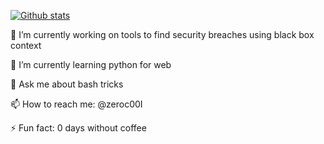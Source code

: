 
[![Github stats](https://github-readme-stats.vercel.app/api?username=bminossi&show_icons=true&theme=radical)](https://github.com/anuraghazra/github-readme-stats)

🔭 I’m currently working on tools to find security breaches using black box context

🌱 I’m currently learning python for web

💬 Ask me about bash tricks

📫 How to reach me: @zeroc00I

⚡ Fun fact: 0 days without coffee


